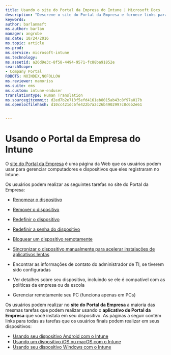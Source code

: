 ```yaml
---
title: Usando o site do Portal da Empresa do Intune | Microsoft Docs
description: "Descreve o site do Portal da Empresa e fornece links para as etapas de tarefas que os usuários finais podem realizar no site"
keywords: 
author: barlanmsft
ms.author: barlan
manager: angrobe
ms.date: 10/24/2016
ms.topic: article
ms.prod: 
ms.service: microsoft-intune
ms.technology: 
ms.assetid: a26d9e3c-8f58-4494-9571-fc88ba91852e
searchScope:
- Company Portal
ROBOTS: NOINDEX,NOFOLLOW
ms.reviewer: mamoriss
ms.suite: ems
ms.custom: intune-enduser
translationtype: Human Translation
ms.sourcegitcommit: d2ed7b2e713f5efd4161eb8015ab43c8f97a017b
ms.openlocfilehash: d10cc421dc6fe422b7a2c26b4902997c8c6b2e61


---
```


# <a name="using-the-intune-company-portal-website"></a>Usando o Portal da Empresa do Intune
O [site do Portal da Empresa](http://portal.manage.microsoft.com) é uma página da Web que os usuários podem usar para gerenciar computadores e dispositivos que eles registraram no Intune.

Os usuários podem realizar as seguintes tarefas no site do Portal da Empresa:

-   [Renomear o dispositivo](rename-your-device-cpwebsite.md)

-   [Remover o dispositivo](remove-your-device-cpwebsite.md)

-   [Redefinir o dispositivo](reset-your-device-cpwebsite.md)

-   [Redefinir a senha do dispositivo](reset-your-passcode-cpwebsite.md)

-   [Bloquear um dispositivo remotamente](remote-lock-your-device-cpwebsite.md)

-    [Sincronizar o dispositivo manualmente para acelerar instalações de aplicativos lentas](sync-your-device-manually-cpwebsite.md)

-   Encontrar as informações de contato do administrador de TI, se tiverem sido configuradas

-   Ver detalhes sobre seu dispositivo, incluindo se ele é compatível com as políticas da empresa ou da escola

-   Gerenciar remotamente seu PC (funciona apenas em PCs)

Os usuários podem realizar no **site do Portal da Empresa** a maioria das mesmas tarefas que podem realizar usando o **aplicativo de Portal da Empresa** que você instala em seu dispositivo. As páginas a seguir contêm links para todas as tarefas que os usuários finais podem realizar em seus dispositivos:

- [Usando seu dispositivo Android com o Intune](using-your-android-device-with-intune.md)
- [Usando um dispositivo iOS ou macOS com o Intune](using-your-ios-or-macOS-device-with-intune.md)
- [Usando seu dispositivo Windows com o Intune](using-your-windows-device-with-intune.md)



<!--HONumber=Jan17_HO1-->


